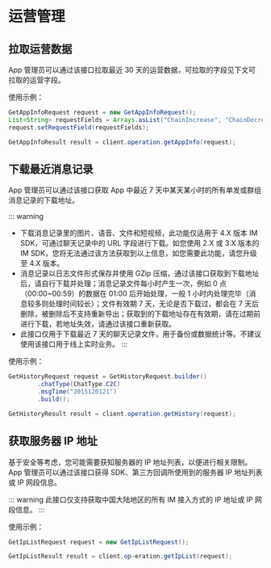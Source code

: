# 运营管理

## 拉取运营数据

App 管理员可以通过该接口拉取最近 30 天的运营数据，可拉取的字段见下文可拉取的运营字段。

使用示例：

```java
GetAppInfoRequest request = new GetAppInfoRequest();
List<String> requestFields = Arrays.asList("ChainIncrease", "ChainDecrease");
request.setRequestField(requestFields);

GetAppInfoResult result = client.operation.getAppInfo(request);
```

## 下载最近消息记录

App 管理员可以通过该接口获取 App 中最近 7 天中某天某小时的所有单发或群组消息记录的下载地址。

::: warning

- 下载消息记录里的图片、语音、文件和短视频，此功能仅适用于 4.X 版本 IM SDK，可通过聊天记录中的 URL 字段进行下载。如您使用 2.X 或 3.X 版本的 IM SDK，您将无法通过该方法获取到以上信息，如您需要此功能，请您升级至 4.X 版本。
- 消息记录以日志文件形式保存并使用 GZip 压缩，通过该接口获取到下载地址后，请自行下载并处理；消息记录文件每小时产生一次，例如 0 点（00:00~00:59）的数据在 01:00 后开始处理，一般 1 小时内处理完毕（消息较多则处理时间较长）；文件有效期 7 天，无论是否下载过，都会在 7 天后删除，被删除后不支持重新导出；获取到的下载地址存在有效期，请在过期前进行下载，若地址失效，请通过该接口重新获取。
- 此接口仅用于下载最近 7 天的聊天记录文件，用于备份或数据统计等。不建议使用该接口用于线上实时业务。
  :::

使用示例：

```java
GetHistoryRequest request = GetHistoryRequest.builder()
        .chatType(ChatType.C2C)
        .msgTime("2015120121")
        .build();

GetHistoryResult result = client.operation.getHistory(request);
```

## 获取服务器 IP 地址

基于安全等考虑，您可能需要获知服务器的 IP 地址列表，以便进行相关限制。App 管理员可以通过该接口获得 SDK、第三方回调所使用到的服务器 IP 地址列表或 IP 网段信息。

::: warning
此接口仅支持获取中国大陆地区的所有 IM 接入方式的 IP 地址或 IP 网段信息。
:::

使用示例：

```java
GetIpListRequest request = new GetIpListRequest();

GetIpListResult result = client.op~eration.getIpList(request);
```
